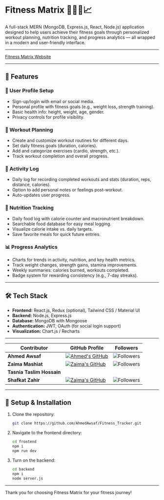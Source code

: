 # Fitness Matrix 🏋️‍♀️🥗📈

A full-stack MERN (MongoDB, Express.js, React, Node.js) application designed to help users achieve their fitness goals through personalized workout planning, nutrition tracking, and progress analytics — all wrapped in a modern and user-friendly interface.

---
[Fitness Matrix Website](https://fitnessmatrix.vercel.app/)

---

## 🚀 Features

### 👤 User Profile Setup
- Sign-up/login with email or social media.
- Personal profile with fitness goals (e.g., weight loss, strength training).
- Basic health info: height, weight, age, gender.
- Privacy controls for profile visibility.

### 📝 Workout Planning
- Create and customize workout routines for different days.
- Set daily fitness goals (duration, calories).
- Add and categorize exercises (cardio, strength, etc.).
- Track workout completion and overall progress.

### 📒 Activity Log
- Daily log for recording completed workouts and stats (duration, reps, distance, calories).
- Option to add personal notes or feelings post-workout.
- Auto-updates user progress.

### 🥗 Nutrition Tracking
- Daily food log with calorie counter and macronutrient breakdown.
- Searchable food database for easy meal logging.
- Visualize calorie intake vs. daily targets.
- Save favorite meals for quick future entries.

### 📊 Progress Analytics
- Charts for trends in activity, nutrition, and key health metrics.
- Track weight changes, strength gains, stamina improvements.
- Weekly summaries: calories burned, workouts completed.
- Badge system for rewarding consistency (e.g., 7-day streaks).

---

## 🛠️ Tech Stack

- **Frontend:** React.js, Redux (optional), Tailwind CSS / Material UI
- **Backend:** Node.js, Express.js
- **Database:** MongoDB with Mongoose
- **Authentication:** JWT, OAuth (for social login support)
- **Visualization:** Chart.js / Recharts

---

<div align="center">

| Contributor        | GitHub Profile                                                                                 | Followers                                                                                           |
|--------------------|------------------------------------------------------------------------------------------------|-----------------------------------------------------------------------------------------------------|
| **Ahmed Awsaf**    | [![Ahmed's GitHub](https://img.shields.io/badge/-AhmedAwsaf-181717?style=for-the-badge&logo=github&logoColor=white)](https://github.com/AhmedAwsaf) | ![Followers](https://img.shields.io/github/followers/AhmedAwsaf?label=Follow&style=social)          |
| **Zaima Mashiat**  | [![Zaima's GitHub](https://img.shields.io/badge/-zaimamashiat-181717?style=for-the-badge&logo=github&logoColor=white)](https://github.com/zaimamashiat) | ![Followers](https://img.shields.io/github/followers/zaimamashiat?label=Follow&style=social)       |
| **Tasnia Taslim Hossain**  |       |
| **Shafkat Zahir**  | [![Zaima's GitHub](https://img.shields.io/badge/-shafkatzahir-181717?style=for-the-badge&logo=github&logoColor=white)](https://github.com/SafkatZ) | ![Followers](https://img.shields.io/github/followers/SafkatZ?label=Follow&style=social)       |

</div>

---


## 📝 Setup & Installation
1. Clone the repository:
   ```bash
   git clone https://github.com/AhmedAwsaf/Fitness_Tracker.git
   ```
2. Navigate to the frontend directory:
   ```bash
   cd frontend
   npm i
   npm run dev
   ```
3. Turn on the backend:
   ```bash
   cd backend
   npm i
   node server.js
   ```

---

Thank you for choosing Fitness Matrix for your fitness journey!
